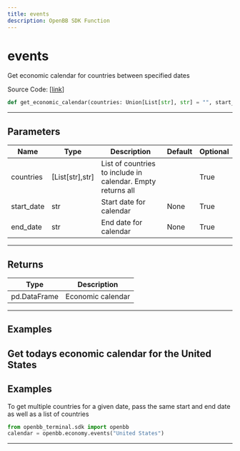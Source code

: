 ```yaml
---
title: events
description: OpenBB SDK Function
---
```


# events

Get economic calendar for countries between specified dates

Source Code: [[link](https://github.com/OpenBB-finance/OpenBBTerminal/tree/main/openbb_terminal/economy/nasdaq_model.py#L21)]

```python
def get_economic_calendar(countries: Union[List[str], str] = "", start_date: str = None, end_date: str = None) -> pd.DataFrame
```
---
## Parameters

| Name | Type | Description | Default | Optional |
| ---- | ---- | ----------- | ------- | -------- |
| countries | [List[str],str] | List of countries to include in calendar.  Empty returns all |  | True |
| start_date | str | Start date for calendar | None | True |
| end_date | str | End date for calendar | None | True |

---
## Returns

| Type | Description |
| ---- | ----------- |
| pd.DataFrame | Economic calendar |

---
## Examples

Get todays economic calendar for the United States
---
## Examples


To get multiple countries for a given date, pass the same start and end date as well as
a list of countries
```python
from openbb_terminal.sdk import openbb
calendar = openbb.economy.events("United States")
```

---
